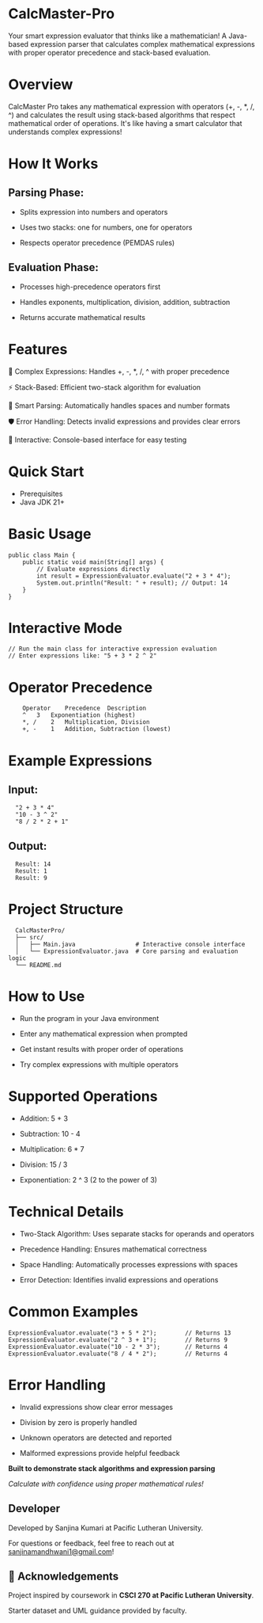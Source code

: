 # CalcMaster-Pro
Your smart expression evaluator that thinks like a mathematician!  A Java-based expression parser that calculates complex mathematical expressions with proper operator precedence and stack-based evaluation.

# Overview
CalcMaster Pro takes any mathematical expression with operators (+, -, *, /, ^) and calculates the result using stack-based algorithms that respect mathematical order of operations. It's like having a smart calculator that understands complex expressions!

# How It Works
## Parsing Phase:

- Splits expression into numbers and operators

- Uses two stacks: one for numbers, one for operators

- Respects operator precedence (PEMDAS rules)

## Evaluation Phase:

- Processes high-precedence operators first

- Handles exponents, multiplication, division, addition, subtraction

- Returns accurate mathematical results

# Features
🧮 Complex Expressions: Handles +, -, *, /, ^ with proper precedence

⚡ Stack-Based: Efficient two-stack algorithm for evaluation

🔢 Smart Parsing: Automatically handles spaces and number formats

🛡️ Error Handling: Detects invalid expressions and provides clear errors

📱 Interactive: Console-based interface for easy testing

# Quick Start
- Prerequisites
- Java JDK 21+

# Basic Usage

    public class Main {
        public static void main(String[] args) {
            // Evaluate expressions directly
            int result = ExpressionEvaluator.evaluate("2 + 3 * 4");
            System.out.println("Result: " + result); // Output: 14
        }
    }
    
# Interactive Mode

    // Run the main class for interactive expression evaluation
    // Enter expressions like: "5 + 3 * 2 ^ 2"

# Operator Precedence
        Operator	Precedence	Description
        ^	3	Exponentiation (highest)
        *, /	2	Multiplication, Division
        +, -	1	Addition, Subtraction (lowest)

#  Example Expressions
## Input:
    
      "2 + 3 * 4"
      "10 - 3 ^ 2"
      "8 / 2 * 2 + 1"

## Output:

      Result: 14
      Result: 1
      Result: 9

#  Project Structure

      CalcMasterPro/
      ├── src/
      │   ├── Main.java                 # Interactive console interface
      │   └── ExpressionEvaluator.java  # Core parsing and evaluation logic
      └── README.md

# How to Use
- Run the program in your Java environment

- Enter any mathematical expression when prompted

- Get instant results with proper order of operations
- Try complex expressions with multiple operators

# Supported Operations
- Addition: 5 + 3

- Subtraction: 10 - 4

- Multiplication: 6 * 7

- Division: 15 / 3

- Exponentiation: 2 ^ 3 (2 to the power of 3)

#  Technical Details
- Two-Stack Algorithm: Uses separate stacks for operands and operators

- Precedence Handling: Ensures mathematical correctness

- Space Handling: Automatically processes expressions with spaces

- Error Detection: Identifies invalid expressions and operations

# Common Examples
  
    ExpressionEvaluator.evaluate("3 + 5 * 2");        // Returns 13
    ExpressionEvaluator.evaluate("2 ^ 3 + 1");        // Returns 9
    ExpressionEvaluator.evaluate("10 - 2 * 3");       // Returns 4
    ExpressionEvaluator.evaluate("8 / 4 * 2");        // Returns 4

#  Error Handling
- Invalid expressions show clear error messages

- Division by zero is properly handled

- Unknown operators are detected and reported

- Malformed expressions provide helpful feedback

**Built to demonstrate stack algorithms and expression parsing**

_Calculate with confidence using proper mathematical rules!_

## Developer
  Developed by Sanjina Kumari at Pacific Lutheran University.
 
  For questions or feedback, feel free to reach out at sanjinamandhwani1@gmail.com!

## 📜 Acknowledgements
Project inspired by coursework in **CSCI 270 at Pacific Lutheran University**.  

Starter dataset and UML guidance provided by faculty.  

